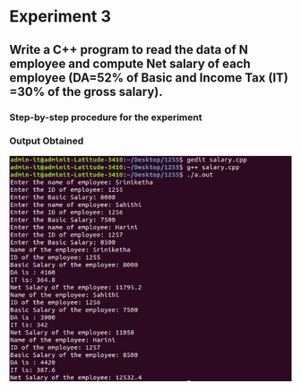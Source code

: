 # Experiment 3
## Write a C++ program to read the data of N employee and compute Net salary of each employee (DA=52% of Basic and Income Tax (IT) =30% of the gross salary).
### Step-by-step procedure for the experiment
### Output Obtained

![Test Image 1](salary.png)

